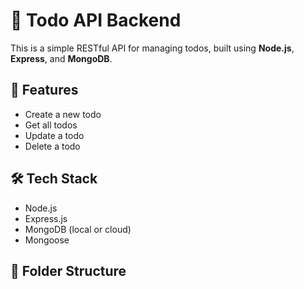 # 📝 Todo API Backend

This is a simple RESTful API for managing todos, built using **Node.js**, **Express**, and **MongoDB**.

## 🚀 Features

- Create a new todo
- Get all todos
- Update a todo
- Delete a todo

## 🛠 Tech Stack

- Node.js
- Express.js
- MongoDB (local or cloud)
- Mongoose

## 📁 Folder Structure

